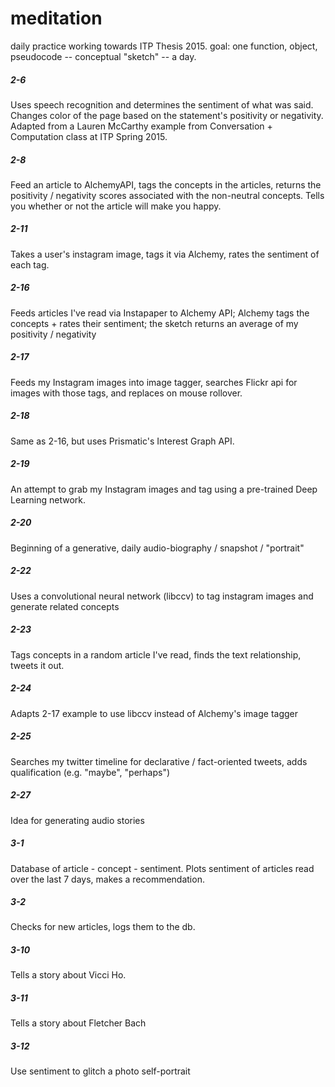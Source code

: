 # meditation

daily practice working towards ITP Thesis 2015. goal: one function, object, pseudocode -- conceptual "sketch" -- a day.

##### 2-6
Uses speech recognition and determines the sentiment of what was said. Changes color of the page based on the statement's positivity or negativity. Adapted from a Lauren McCarthy example from Conversation + Computation class at ITP Spring 2015. 

##### 2-8
Feed an article to AlchemyAPI, tags the concepts in the articles, returns the positivity / negativity scores associated with the non-neutral concepts. Tells you whether or not the article will make you happy. 

##### 2-11
Takes a user's instagram image, tags it via Alchemy, rates the sentiment of each tag.

##### 2-16
Feeds articles I've read via Instapaper to Alchemy API; Alchemy tags the concepts + rates their sentiment; the sketch returns an average of my positivity / negativity

##### 2-17
Feeds my Instagram images into image tagger, searches Flickr api for images with those tags, and replaces on mouse rollover.

##### 2-18
Same as 2-16, but uses Prismatic's Interest Graph API.

##### 2-19
An attempt to grab my Instagram images and tag using a pre-trained Deep Learning network. 

##### 2-20
Beginning of a generative, daily audio-biography / snapshot / "portrait"

##### 2-22
Uses a convolutional neural network (libccv) to tag instagram images and generate related concepts

##### 2-23
Tags concepts in a random article I've read, finds the text relationship, tweets it out.

##### 2-24
Adapts 2-17 example to use libccv instead of Alchemy's image tagger

##### 2-25
Searches my twitter timeline for declarative / fact-oriented tweets, adds qualification (e.g. "maybe", "perhaps")

##### 2-27
Idea for generating audio stories 

##### 3-1
Database of article - concept - sentiment. Plots sentiment of articles read over the last 7 days, makes a recommendation.

##### 3-2
Checks for new articles, logs them to the db.

##### 3-10
Tells a story about Vicci Ho.

##### 3-11
Tells a story about Fletcher Bach

##### 3-12
Use sentiment to glitch a photo self-portrait

